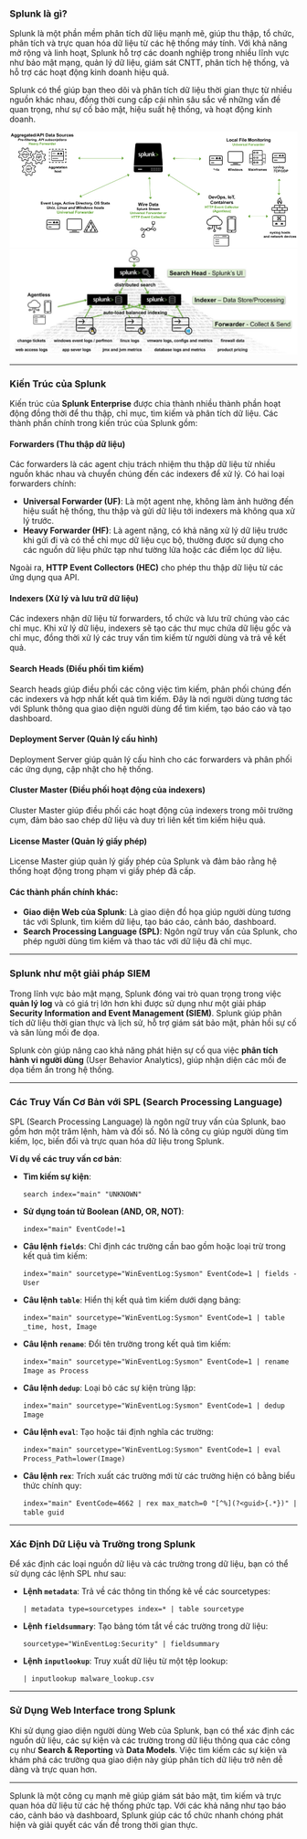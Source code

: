 ### **Splunk là gì?**

Splunk là một phần mềm phân tích dữ liệu mạnh mẽ, giúp thu thập, tổ chức, phân tích và trực quan hóa dữ liệu từ các hệ thống máy tính. Với khả năng mở rộng và linh hoạt, Splunk hỗ trợ các doanh nghiệp trong nhiều lĩnh vực như bảo mật mạng, quản lý dữ liệu, giám sát CNTT, phân tích hệ thống, và hỗ trợ các hoạt động kinh doanh hiệu quả.

Splunk có thể giúp bạn theo dõi và phân tích dữ liệu thời gian thực từ nhiều nguồn khác nhau, đồng thời cung cấp cái nhìn sâu sắc về những vấn đề quan trọng, như sự cố bảo mật, hiệu suất hệ thống, và hoạt động kinh doanh.

![alt text](image-4.png)
![alt text](image-5.png)

---

### **Kiến Trúc của Splunk**

Kiến trúc của **Splunk Enterprise** được chia thành nhiều thành phần hoạt động đồng thời để thu thập, chỉ mục, tìm kiếm và phân tích dữ liệu. Các thành phần chính trong kiến trúc của Splunk gồm:

#### **Forwarders** (Thu thập dữ liệu)

Các forwarders là các agent chịu trách nhiệm thu thập dữ liệu từ nhiều nguồn khác nhau và chuyển chúng đến các indexers để xử lý. Có hai loại forwarders chính:

* **Universal Forwarder (UF)**: Là một agent nhẹ, không làm ảnh hưởng đến hiệu suất hệ thống, thu thập và gửi dữ liệu tới indexers mà không qua xử lý trước.
* **Heavy Forwarder (HF)**: Là agent nặng, có khả năng xử lý dữ liệu trước khi gửi đi và có thể chỉ mục dữ liệu cục bộ, thường được sử dụng cho các nguồn dữ liệu phức tạp như tường lửa hoặc các điểm lọc dữ liệu.

Ngoài ra, **HTTP Event Collectors (HEC)** cho phép thu thập dữ liệu từ các ứng dụng qua API.

#### **Indexers** (Xử lý và lưu trữ dữ liệu)

Các indexers nhận dữ liệu từ forwarders, tổ chức và lưu trữ chúng vào các chỉ mục. Khi xử lý dữ liệu, indexers sẽ tạo các thư mục chứa dữ liệu gốc và chỉ mục, đồng thời xử lý các truy vấn tìm kiếm từ người dùng và trả về kết quả.

#### **Search Heads** (Điều phối tìm kiếm)

Search heads giúp điều phối các công việc tìm kiếm, phân phối chúng đến các indexers và hợp nhất kết quả tìm kiếm. Đây là nơi người dùng tương tác với Splunk thông qua giao diện người dùng để tìm kiếm, tạo báo cáo và tạo dashboard.

#### **Deployment Server** (Quản lý cấu hình)

Deployment Server giúp quản lý cấu hình cho các forwarders và phân phối các ứng dụng, cập nhật cho hệ thống.

#### **Cluster Master** (Điều phối hoạt động của indexers)

Cluster Master giúp điều phối các hoạt động của indexers trong môi trường cụm, đảm bảo sao chép dữ liệu và duy trì liên kết tìm kiếm hiệu quả.

#### **License Master** (Quản lý giấy phép)

License Master giúp quản lý giấy phép của Splunk và đảm bảo rằng hệ thống hoạt động trong phạm vi giấy phép đã cấp.

#### **Các thành phần chính khác**:

* **Giao diện Web của Splunk**: Là giao diện đồ họa giúp người dùng tương tác với Splunk, tìm kiếm dữ liệu, tạo báo cáo, cảnh báo, dashboard.
* **Search Processing Language (SPL)**: Ngôn ngữ truy vấn của Splunk, cho phép người dùng tìm kiếm và thao tác với dữ liệu đã chỉ mục.

---

### **Splunk như một giải pháp SIEM**

Trong lĩnh vực bảo mật mạng, Splunk đóng vai trò quan trọng trong việc **quản lý log** và có giá trị lớn hơn khi được sử dụng như một giải pháp **Security Information and Event Management (SIEM)**. Splunk giúp phân tích dữ liệu thời gian thực và lịch sử, hỗ trợ giám sát bảo mật, phản hồi sự cố và săn lùng mối đe dọa.

Splunk còn giúp nâng cao khả năng phát hiện sự cố qua việc **phân tích hành vi người dùng** (User Behavior Analytics), giúp nhận diện các mối đe dọa tiềm ẩn trong hệ thống.

---

### **Các Truy Vấn Cơ Bản với SPL (Search Processing Language)**

SPL (Search Processing Language) là ngôn ngữ truy vấn của Splunk, bao gồm hơn một trăm lệnh, hàm và đối số. Nó là công cụ giúp người dùng tìm kiếm, lọc, biến đổi và trực quan hóa dữ liệu trong Splunk.

**Ví dụ về các truy vấn cơ bản**:

* **Tìm kiếm sự kiện**:

  ```splunk
  search index="main" "UNKNOWN"
  ```

* **Sử dụng toán tử Boolean (AND, OR, NOT)**:

  ```splunk
  index="main" EventCode!=1
  ```

* **Câu lệnh `fields`**: Chỉ định các trường cần bao gồm hoặc loại trừ trong kết quả tìm kiếm:

  ```splunk
  index="main" sourcetype="WinEventLog:Sysmon" EventCode=1 | fields - User
  ```

* **Câu lệnh `table`**: Hiển thị kết quả tìm kiếm dưới dạng bảng:

  ```splunk
  index="main" sourcetype="WinEventLog:Sysmon" EventCode=1 | table _time, host, Image
  ```

* **Câu lệnh `rename`**: Đổi tên trường trong kết quả tìm kiếm:

  ```splunk
  index="main" sourcetype="WinEventLog:Sysmon" EventCode=1 | rename Image as Process
  ```

* **Câu lệnh `dedup`**: Loại bỏ các sự kiện trùng lặp:

  ```splunk
  index="main" sourcetype="WinEventLog:Sysmon" EventCode=1 | dedup Image
  ```

* **Câu lệnh `eval`**: Tạo hoặc tái định nghĩa các trường:

  ```splunk
  index="main" sourcetype="WinEventLog:Sysmon" EventCode=1 | eval Process_Path=lower(Image)
  ```

* **Câu lệnh `rex`**: Trích xuất các trường mới từ các trường hiện có bằng biểu thức chính quy:

  ```splunk
  index="main" EventCode=4662 | rex max_match=0 "[^%](?<guid>{.*})" | table guid
  ```

---

### **Xác Định Dữ Liệu và Trường trong Splunk**

Để xác định các loại nguồn dữ liệu và các trường trong dữ liệu, bạn có thể sử dụng các lệnh SPL như sau:

* **Lệnh `metadata`**: Trả về các thông tin thống kê về các sourcetypes:

  ```splunk
  | metadata type=sourcetypes index=* | table sourcetype
  ```

* **Lệnh `fieldsummary`**: Tạo bảng tóm tắt về các trường trong dữ liệu:

  ```splunk
  sourcetype="WinEventLog:Security" | fieldsummary
  ```

* **Lệnh `inputlookup`**: Truy xuất dữ liệu từ một tệp lookup:

  ```splunk
  | inputlookup malware_lookup.csv
  ```

---

### **Sử Dụng Web Interface trong Splunk**

Khi sử dụng giao diện người dùng Web của Splunk, bạn có thể xác định các nguồn dữ liệu, các sự kiện và các trường trong dữ liệu thông qua các công cụ như **Search & Reporting** và **Data Models**. Việc tìm kiếm các sự kiện và khám phá các trường qua giao diện này giúp phân tích dữ liệu trở nên dễ dàng và trực quan hơn.

---

Splunk là một công cụ mạnh mẽ giúp giám sát bảo mật, tìm kiếm và trực quan hóa dữ liệu từ các hệ thống phức tạp. Với các khả năng như tạo báo cáo, cảnh báo và dashboard, Splunk giúp các tổ chức nhanh chóng phát hiện và giải quyết các vấn đề trong thời gian thực.
